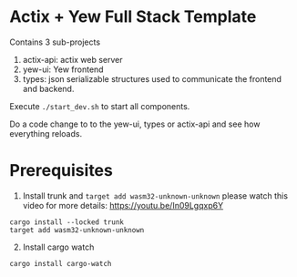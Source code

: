 # Actix  + Yew Full Stack Template

Contains 3 sub-projects

1. actix-api: actix web server
2. yew-ui: Yew frontend
3. types: json serializable structures used to communicate the frontend and backend.

Execute `./start_dev.sh` to start all components.

Do a code change to to the yew-ui, types or actix-api and see how everything reloads.

# Prerequisites

1. Install trunk and `target add wasm32-unknown-unknown` please watch this video for more details: https://youtu.be/In09Lgqxp6Y
```
cargo install --locked trunk
target add wasm32-unknown-unknown
```

2. Install cargo watch 
```
cargo install cargo-watch
```
